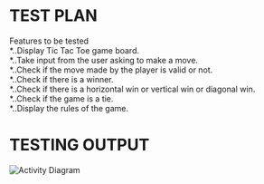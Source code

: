 # TEST PLAN

Features to be tested\
*..Display Tic Tac Toe game board.\
*..Take input from the user asking to make a move.\
*..Check if the move made by the player is valid or not.\
*..Check if there is a winner.\
*..Check if there is a horizontal win or vertical win or diagonal win.\
*..Check if the game is a tie.\
*..Display the rules of the game.

# TESTING OUTPUT

![Activity Diagram](https://github.com/stepin105083/Tic_Tac_Toe/blob/main/TicTacToe_C/4_TestPlanAndOutput/Testoutput.png)

